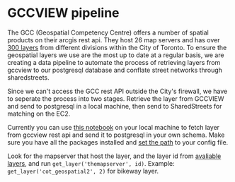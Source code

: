 # GCCVIEW pipeline

The GCC (Geospatial Competency Centre) offers a number of spatial products on their arcgis rest api. They host 26 map servers and has over [300 layers](https://github.com/CityofToronto/bdit_data-sources/blob/gcc_view/gis/gccview/available_layers.md) from different divisions within the City of Toronto. To ensure the geospatial layers we use are the most up to date at a regular basis, we are creating a data pipeline to automate the process of retrieving layers from gccview to our postgresql database and conflate street networks through sharedstreets.

Since we can't access the GCC rest API outside the City's firewall, we have to seperate the process into two stages. Retrieve the layer from GCCVIEW and send to postgresql in a local machine, then send to SharedStreets for matching on the EC2. 

Currently you can use [this notebook](https://github.com/CityofToronto/bdit_data-sources/blob/gcc_view/gis/gccview/get_layer_gccview.ipynb) on your local machine to fetch layer from gccview rest api and send it to postgresql in your own schema. Make sure you have all the packages installed and [set the path](https://github.com/CityofToronto/bdit_team_wiki/wiki/postgresql#from-python) to your config file. 

Look for the mapserver that host the layer, and the layer id from [avaliable layers](https://github.com/CityofToronto/bdit_data-sources/blob/gcc_view/gis/gccview/available_layers.md), and run `get_layer('themapserver', id)`. Example: `get_layer('cot_geospatial2', 2)` for bikeway layer.
